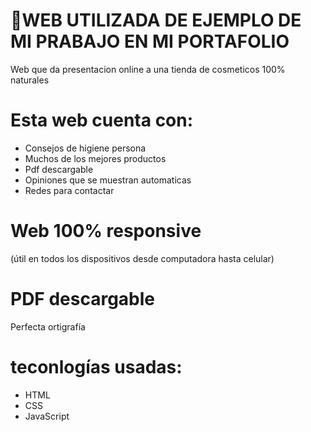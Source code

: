 # 🚀WEB UTILIZADA DE EJEMPLO DE  MI PRABAJO EN MI PORTAFOLIO

 Web que da presentacion online a una tienda de cosmeticos 100% naturales

# Esta web cuenta con:
- Consejos de higiene persona
- Muchos de los mejores productos
- Pdf descargable
- Opiniones que se muestran automaticas
- Redes para contactar

# Web 100% responsive
(útil en todos los dispositivos desde computadora hasta celular)
# PDF descargable
 Perfecta ortigrafía

# teconlogías usadas:
  - HTML
  - CSS
  - JavaScript
 
    
